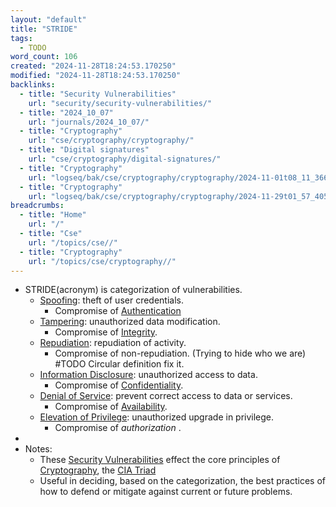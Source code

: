 ```yaml
---
layout: "default"
title: "STRIDE"
tags:
  - TODO
word_count: 106
created: "2024-11-28T18:24:53.170250"
modified: "2024-11-28T18:24:53.170250"
backlinks:
  - title: "Security Vulnerabilities"
    url: "security/security-vulnerabilities/"
  - title: "2024_10_07"
    url: "journals/2024_10_07/"
  - title: "Cryptography"
    url: "cse/cryptography/cryptography/"
  - title: "Digital signatures"
    url: "cse/cryptography/digital-signatures/"
  - title: "Cryptography"
    url: "logseq/bak/cse/cryptography/cryptography/2024-11-01t08_11_36626zdesktop/"
  - title: "Cryptography"
    url: "logseq/bak/cse/cryptography/cryptography/2024-11-29t01_57_40576zdesktop/"
breadcrumbs:
  - title: "Home"
    url: "/"
  - title: "Cse"
    url: "/topics/cse//"
  - title: "Cryptography"
    url: "/topics/cse/cryptography//"
---
```

- STRIDE(acronym) is categorization of vulnerabilities.
	- [Spoofing](docs/cse/cryptography/spoofing/index/): theft of user credentials.
		- Compromise of [Authentication](docs/security/authentication/index/)
	- [Tampering](docs/cse/cryptography/tampering/index/): unauthorized data modification.
		- Compromise of [Integrity](docs/cse/cryptography/integrity/index/).
	- [Repudiation](docs/cse/cryptography/repudiation/index/): repudiation of activity.
		- Compromise of non-repudiation. (Trying to hide who we are) #TODO Circular definition fix it.
	- [Information Disclosure](docs/cse/cryptography/information-disclosure/index/): unauthorized access to data.
		- Compromise of [Confidentiality](docs/cse/cryptography/confidentiality/index/).
	- [Denial of Service](docs/cse/cryptography/denial-of-service/index/): prevent correct access to data or services.
		- Compromise of [Availability](docs/cse/cryptography/availability/index/).
	- [Elevation of Privilege](docs/cse/cryptography/elevation-of-privilege/index/): unauthorized upgrade in privilege.
		- Compromise of *authorization* .
-
- Notes:
	- These [Security Vulnerabilities](docs/security/security-vulnerabilities/index/) effect the core principles of [Cryptography](logseq/bak/cse/cryptography/cryptography/2024-11-29t01_57_40576zdesktop/), the [CIA Triad](logseq/bak/cse/cryptography/cia-triad/2024-11-01t08_11_36610zdesktop/)
	- Useful in deciding, based on the categorization, the best practices of how to defend or mitigate against current or future problems.